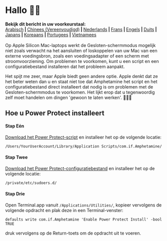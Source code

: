 # Hallo 👋🏼

<b>Bekijk dit bericht in uw voorkeurstaal:</b><br><a href="https://x74353.github.io/Amphetamine-Power-Protect/Localized/PowerProtectInstall_Arabic.html">Arabisch</a><b> | </b><a href="https://x74353.github.io/Amphetamine-Power-Protect/Localized/PowerProtectInstall_ChineseSimplified.html">Chinees (Vereenvoudigd)</a><b> | </b><a href="https://x74353.github.io/Amphetamine-Power-Protect/Localized/PowerProtectInstall_Dutch.html">Nederlands</a><b> | </b><a href="https://x74353.github.io/Amphetamine-Power-Protect/Localized/PowerProtectInstall_French.html">Frans</a><b> | </b><a href="https://x74353.github.io/Amphetamine-Power-Protect/">Engels</a><b> | </b><a href="https://x74353.github.io/Amphetamine-Power-Protect/Localized/PowerProtectInstall_German.html">Duits</a><b> | </b><a href="https://x74353.github.io/Amphetamine-Power-Protect/Localized/PowerProtectInstall_Japanese.html">Japans</a><b> | </b><a href="https://x74353.github.io/Amphetamine-Power-Protect/Localized/PowerProtectInstall_Korean.html">Koreaans</a><b> | </b><a href="https://x74353.github.io/Amphetamine-Power-Protect/Localized/PowerProtectInstall_Portuguese.html">Portugees</a><b> | </b><a href="https://x74353.github.io/Amphetamine-Power-Protect/Localized/PowerProtectInstall_Vietnamese.html">Vietnamees</a>
<br><br>
Op Apple Silicon Mac-laptops werkt de Gesloten-schermmodus mogelijk niet zoals verwacht na het aansluiten of loskoppelen van uw Mac van een externe voedingsbron, zoals een voedingsadapter of een scherm met stroomvoorziening. Om problemen te voorkomen, kunt u een script en een configuratiebestand installeren dat het probleem aanpakt.

Het spijt me zeer, maar Apple biedt geen andere optie. Apple denkt dat ze het beter weten dan u en staat niet toe dat Amphetamine het script en het configuratiebestand direct installeert dat nodig is om problemen met de Gesloten-schermmodus te voorkomen. Het lijkt erop dat u tegenwoordig zelf moet handelen om dingen 'gewoon te laten werken'. 🔨💪🏼

## Hoe u Power Protect installeert

<h4>Stap Eén</h4>
<a href="https://raw.githubusercontent.com/x74353/Amphetamine/master/Files/PowerProtect_Script.zip">Download het Power Protect-script</a> en installeer het op de volgende locatie:<br>

```
/Users/YourUserAccount/Library/Application Scripts/com.if.Amphetamine/
```

<h4>Stap Twee</h4>

<a href="https://raw.githubusercontent.com/x74353/Amphetamine/master/Files/PowerProtect_Configuration.zip">Download het Power Protect-configuratiebestand</a> en installeer het op de volgende locatie:

```
/private/etc/sudoers.d/
```

<h4>Stap Drie</h4>

Open Terminal.app vanuit ```/Applications/Utilities/```, kopieer vervolgens de volgende opdracht en plak deze in een Terminal-venster:

```
defaults write com.if.Amphetamine 'Enable Power Protect Install' -bool TRUE
```

druk vervolgens op de Return-toets om de opdracht uit te voeren.


